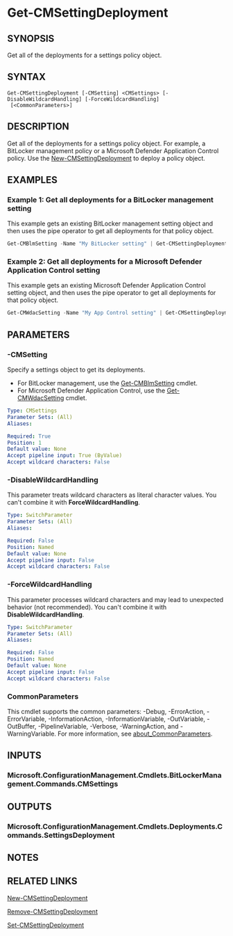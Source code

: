 ﻿---
external help file: AdminUI.PS.Deployments.dll-Help.xml
Module Name: ConfigurationManager
ms.date: 08/20/2020
online version:
schema: 2.0.0
---

# Get-CMSettingDeployment

## SYNOPSIS

Get all of the deployments for a settings policy object.

## SYNTAX

```
Get-CMSettingDeployment [-CMSetting] <CMSettings> [-DisableWildcardHandling] [-ForceWildcardHandling]
 [<CommonParameters>]
```

## DESCRIPTION

Get all of the deployments for a settings policy object. For example, a BitLocker management policy or a Microsoft Defender Application Control policy. Use the [New-CMSettingDeployment](New-CMSettingDeployment.md) to deploy a policy object.

## EXAMPLES

### Example 1: Get all deployments for a BitLocker management setting

This example gets an existing BitLocker management setting object and then uses the pipe operator to get all deployments for that policy object.

```powershell
Get-CMBlmSetting -Name "My BitLocker setting" | Get-CMSettingDeployment
```

### Example 2: Get all deployments for a Microsoft Defender Application Control setting

This example gets an existing Microsoft Defender Application Control setting object, and then uses the pipe operator to get all deployments for that policy object.

```powershell
Get-CMWdacSetting -Name "My App Control setting" | Get-CMSettingDeployment
```

## PARAMETERS

### -CMSetting

Specify a settings object to get its deployments.

- For BitLocker management, use the [Get-CMBlmSetting](Get-CMBlmSetting.md) cmdlet.
- For Microsoft Defender Application Control, use the [Get-CMWdacSetting](Get-CMWdacSetting.md) cmdlet.

```yaml
Type: CMSettings
Parameter Sets: (All)
Aliases:

Required: True
Position: 1
Default value: None
Accept pipeline input: True (ByValue)
Accept wildcard characters: False
```

### -DisableWildcardHandling

This parameter treats wildcard characters as literal character values. You can't combine it with **ForceWildcardHandling**.

```yaml
Type: SwitchParameter
Parameter Sets: (All)
Aliases:

Required: False
Position: Named
Default value: None
Accept pipeline input: False
Accept wildcard characters: False
```

### -ForceWildcardHandling

This parameter processes wildcard characters and may lead to unexpected behavior (not recommended). You can't combine it with **DisableWildcardHandling**.

```yaml
Type: SwitchParameter
Parameter Sets: (All)
Aliases:

Required: False
Position: Named
Default value: None
Accept pipeline input: False
Accept wildcard characters: False
```

### CommonParameters
This cmdlet supports the common parameters: -Debug, -ErrorAction, -ErrorVariable, -InformationAction, -InformationVariable, -OutVariable, -OutBuffer, -PipelineVariable, -Verbose, -WarningAction, and -WarningVariable. For more information, see [about_CommonParameters](http://go.microsoft.com/fwlink/?LinkID=113216).

## INPUTS

### Microsoft.ConfigurationManagement.Cmdlets.BitLockerManagement.Commands.CMSettings

## OUTPUTS

### Microsoft.ConfigurationManagement.Cmdlets.Deployments.Commands.SettingsDeployment

## NOTES

## RELATED LINKS

[New-CMSettingDeployment](New-CMSettingDeployment.md)

[Remove-CMSettingDeployment](Remove-CMSettingDeployment.md)

[Set-CMSettingDeployment](Set-CMSettingDeployment.md)
